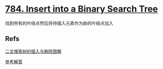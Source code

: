 # [784. Insert into a Binary Search Tree](https://leetcode.com/problems/insert-into-a-binary-search-tree/)

找到所有的叶结点然后将待插入元素作为新的叶结点加入

## Refs

[二叉搜索树的插入与删除图解](https://www.cnblogs.com/MrListening/p/5782752.html)

[参考解答](https://leetcode-cn.com/problems/insert-into-a-binary-search-tree/solution/er-cha-sou-suo-shu-zhong-de-cha-ru-cao-zuo-by-le-2/)